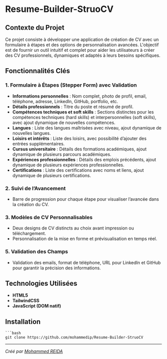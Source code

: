 # Resume-Builder-StruoCV

## Contexte du Projet
Ce projet consiste à développer une application de création de CV avec un formulaire à étapes et des options de personnalisation avancées. L'objectif est de fournir un outil intuitif et complet pour aider les utilisateurs à créer des CV professionnels, dynamiques et adaptés à leurs besoins spécifiques.

## Fonctionnalités Clés

### 1. Formulaire à Étapes (Stepper Form) avec Validation
- **Informations personnelles** : Nom complet, photo de profil, email, téléphone, adresse, LinkedIn, GitHub, portfolio, etc.
- **Détails professionnels** : Titre du poste et résumé de profil.
- **Compétences techniques et soft skills** : Sections distinctes pour les compétences techniques (hard skills) et interpersonnelles (soft skills), avec ajout dynamique de nouvelles compétences.
- **Langues** : Liste des langues maîtrisées avec niveau, ajout dynamique de nouvelles langues.
- **Loisirs et intérêts** : Liste des loisirs, avec possibilité d’ajouter des entrées supplémentaires.
- **Cursus universitaire** : Détails des formations académiques, ajout dynamique de plusieurs parcours académiques.
- **Expériences professionnelles** : Détails des emplois précédents, ajout dynamique de plusieurs expériences professionnelles.
- **Certifications** : Liste des certifications avec noms et liens, ajout dynamique de plusieurs certifications.

### 2. Suivi de l’Avancement
- Barre de progression pour chaque étape pour visualiser l’avancée dans la création du CV.

### 3. Modèles de CV Personnalisables
- Deux designs de CV distincts au choix avant impression ou téléchargement.
- Personnalisation de la mise en forme et prévisualisation en temps réel.

### 5. Validation des Champs
- Validation des emails, format de téléphone, URL pour LinkedIn et GitHub pour garantir la précision des informations.

## Technologies Utilisées
- **HTML5**
- **TailwindCSS**
- **JavaScript (DOM natif)**

## Installation
    ```bash
    git clone https://github.com/mohammedip/Resume-Builder-StruoCV

---

_Créé par [Mohammed REIDA](https://github.com/mohammedip/Resume-Builder-StruoCV)_

